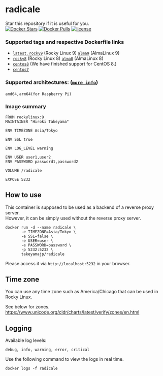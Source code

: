 # radicale
Star this repository if it is useful for you.  
[![Docker Stars](https://img.shields.io/docker/stars/takeyamajp/radicale.svg)](https://hub.docker.com/r/takeyamajp/radicale/)
[![Docker Pulls](https://img.shields.io/docker/pulls/takeyamajp/radicale.svg)](https://hub.docker.com/r/takeyamajp/radicale/)
[![license](https://img.shields.io/github/license/takeyamajp/docker-radicale.svg)](https://github.com/takeyamajp/docker-radicale/blob/master/LICENSE)

### Supported tags and respective Dockerfile links  
- [`latest`, `rocky9`](https://github.com/takeyamajp/docker-radicale/blob/master/rocky9/Dockerfile) (Rocky Linux 9) [`alma9`](https://github.com/takeyamajp/docker-radicale/blob/master/alma9/Dockerfile) (AlmaLinux 9)
- [`rocky8`](https://github.com/takeyamajp/docker-radicale/blob/master/rocky8/Dockerfile) (Rocky Linux 8) [`alma8`](https://github.com/takeyamajp/docker-radicale/blob/master/alma8/Dockerfile) (AlmaLinux 8)
- [`centos8`](https://github.com/takeyamajp/docker-radicale/blob/master/centos8/Dockerfile) (We have finished support for CentOS 8.)
- [`centos7`](https://github.com/takeyamajp/docker-radicale/blob/master/centos7/Dockerfile)

 ### Supported architectures: ([`more info`](https://github.com/docker-library/official-images#architectures-other-than-amd64))  
 `amd64`, `arm64(for Raspberry Pi)`

### Image summary
    FROM rockylinux:9  
    MAINTAINER "Hiroki Takeyama"
    
    ENV TIMEZONE Asia/Tokyo
    
    ENV SSL true
    
    ENV LOG_LEVEL warning
    
    ENV USER user1,user2  
    ENV PASSWORD password1,password2
    
    VOLUME /radicale
    
    EXPOSE 5232

## How to use
This container is supposed to be used as a backend of a reverse proxy server.  
However, it can be simply used without the reverse proxy server.

    docker run -d --name radicale \  
           -e TIMEZONE=Asia/Tokyo \  
           -e SSL=false \  
           -e USER=user \  
           -e PASSWORD=password \  
           -p 5232:5232 \  
           takeyamajp/radicale

Please access it via `http://localhost:5232` in your browser.

## Time zone
You can use any time zone such as America/Chicago that can be used in Rocky Linux.  

See below for zones.  
https://www.unicode.org/cldr/charts/latest/verify/zones/en.html

## Logging
Available log levels:

    debug, info, warning, error, critical

Use the following command to view the logs in real time.

    docker logs -f radicale
